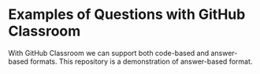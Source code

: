# Examples of Questions with GitHub Classroom

With GitHub Classroom we can support both code-based and answer-based formats. This repository is a demonstration of answer-based format.


